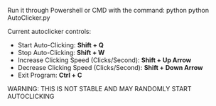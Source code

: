 
Run it through Powershell or CMD with the command:
  python python AutoClicker.py

Current autoclicker controls:
  * Start Auto-Clicking: **Shift + Q**
  * Stop Auto-Clicking: **Shift + W**
  * Increase Clicking Speed (Clicks/Second): **Shift + Up Arrow**
  * Decrease Clicking Speed (Clicks/Second): **Shift + Down Arrow**
  * Exit Program: **Ctrl + C**

WARNING:
THIS IS NOT STABLE AND MAY RANDOMLY START AUTOCLICKING

